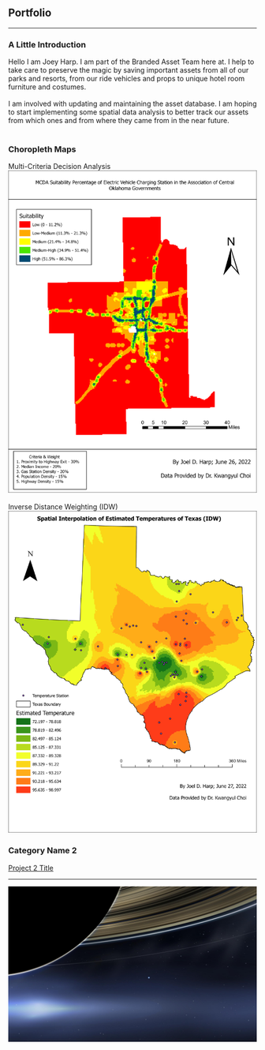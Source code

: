 ## Portfolio

---
### A Little Introduction
Hello I am Joey Harp. I am part of the Branded Asset Team here at. I help to take care to preserve the magic by saving important assets from all of our parks and resorts, from our ride vehicles and props to unique hotel room furniture and costumes. 
<br><br>
I am involved with updating and maintaining the asset database. I am hoping to start implementing some spatial data analysis to better track our assets from which ones and from where they came from in the near future.
<br><br>
### Choropleth Maps

Multi-Criteria Decision Analysis
![](/images/MCDA_2.1.png)
<br><br>
Inverse Distance Weighting (IDW)
![](/images/IDW.png)


### Category Name 2

[Project 2 Title](/sample_page)

---
![](/images/Earth_from_Saturn.jpg)
